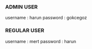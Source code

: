 ### ADMIN USER

username : harun
password : gokcegoz

### REGULAR USER

username : mert
password : harun
